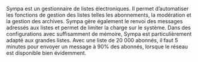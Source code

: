 Sympa est un gestionnaire de listes électroniques. Il permet d’automatiser les fonctions de gestion des listes telles les abonnements, la modération et la gestion des archives. Sympa gère également le renvoi des messages adressés aux listes et permet de limiter la charge sur le système. Dans des configurations avec suffisamment de mémoire, Sympa est particulièrement adapté aux grandes listes. Avec une liste de 20 000 abonnés, il faut 5 minutes pour envoyer un message à 90% des abonnés, lorsque le réseau est disponible bien évidemment.